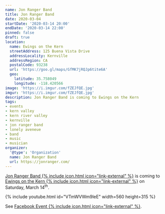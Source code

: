 ```yaml
---
name: Jon Ranger Band
title: Jon Ranger Band
date: 2020-03-04
startDate: '2020-03-14 20:00'
endDate: '2020-03-14 22:00'
pinned: false
draft: true
location:
  name: Ewings on the Kern
  streetAddress: 125 Buena Vista Drive
  addressLocality: Kernville
  addressRegion: CA
  postalCode: 93238
  url: 'https://goo.gl/maps/GfMK7jRQJp6tite6A'
  geo:
    latitude: 35.758049
    longitude: -118.420566
image: 'https://i.imgur.com/fZEJfQE.jpg'
imgur: 'https://i.imgur.com/fZEJfQE.jpg'
description: Jon Ranger Band is coming to Ewings on the Kern
tags:
- events
- kern valley
- kern river valley
- kernville
- jon ranger band
- lonely aveneue
- band
- music
- musician
organizer:
  '@type': 'Organization'
  name: Jon Ranger Band
  url: https://jonranger.com/
---
```

[Jon Ranger Band {% include icon.html icon="link-external" %}](https://jonranger.com/)
is coming to [Ewings on the Kern {% include icon.html icon="link-external" %}](https://www.ewingsonthekern.com/)
on Saturday, March 14<sup>th</sup>.
<div class="center card">{% include youtube.html id="VTmWVWm9leE" width=560 height=315 %}</div>

See [Facebook Event {% include icon.html icon="link-external" %}](https://www.facebook.com/events/1538179286349049/?active_tab=about).

